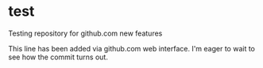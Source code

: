 test
====

Testing repository for github.com new features

This line has been added via github.com web interface.
I'm eager to wait to see how the commit turns out.